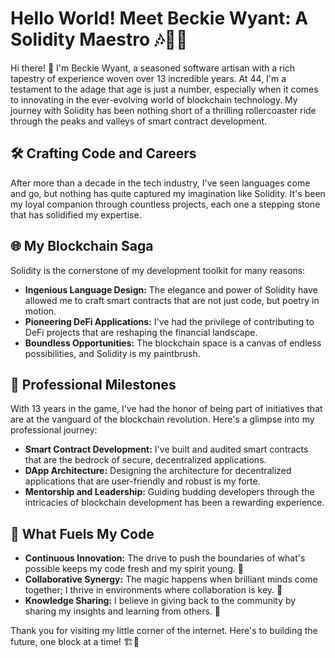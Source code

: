 # Hello World! Meet Beckie Wyant: A Solidity Maestro 🎶👩‍💻

Hi there! 🌟 I'm Beckie Wyant, a seasoned software artisan with a rich tapestry of experience woven over 13 incredible years. At 44, I'm a testament to the adage that age is just a number, especially when it comes to innovating in the ever-evolving world of blockchain technology. My journey with Solidity has been nothing short of a thrilling rollercoaster ride through the peaks and valleys of smart contract development.

## 🛠️ Crafting Code and Careers

After more than a decade in the tech industry, I've seen languages come and go, but nothing has quite captured my imagination like Solidity. It's been my loyal companion through countless projects, each one a stepping stone that has solidified my expertise.

## 🌐 My Blockchain Saga

Solidity is the cornerstone of my development toolkit for many reasons:

- **Ingenious Language Design:** The elegance and power of Solidity have allowed me to craft smart contracts that are not just code, but poetry in motion.
- **Pioneering DeFi Applications:** I've had the privilege of contributing to DeFi projects that are reshaping the financial landscape.
- **Boundless Opportunities:** The blockchain space is a canvas of endless possibilities, and Solidity is my paintbrush.

## 💼 Professional Milestones

With 13 years in the game, I've had the honor of being part of initiatives that are at the vanguard of the blockchain revolution. Here's a glimpse into my professional journey:

- **Smart Contract Development:** I've built and audited smart contracts that are the bedrock of secure, decentralized applications.
- **DApp Architecture:** Designing the architecture for decentralized applications that are user-friendly and robust is my forte.
- **Mentorship and Leadership:** Guiding budding developers through the intricacies of blockchain development has been a rewarding experience.

## 🚀 What Fuels My Code

- **Continuous Innovation:** The drive to push the boundaries of what's possible keeps my code fresh and my spirit young. 🌱
- **Collaborative Synergy:** The magic happens when brilliant minds come together; I thrive in environments where collaboration is key. 🤝
- **Knowledge Sharing:** I believe in giving back to the community by sharing my insights and learning from others. 📖



Thank you for visiting my little corner of the internet. Here's to building the future, one block at a time! 🏗️💙
